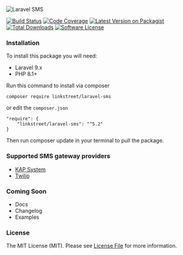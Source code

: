 ![Laravel SMS](https://banners.beyondco.de/laravel-sms.png?theme=light&packageName=linkstreet%2Flaravel-sms&pattern=architect&style=style_1&description=SMS+sent+easy&md=1&showWatermark=1&fontSize=100px&images=annotation)


[![Build Status][ico-travis]][link-travis]
[![Code Coverage][ico-codecov]][link-codecov]
[![Latest Version on Packagist][ico-version]][link-packagist]
[![Total Downloads][ico-downloads]][link-downloads]
[![Software License][ico-license]](LICENSE)

### Installation

To install this package you will need:

 - Laravel 9.x
 - PHP 8.1+

Run this command to install via composer

```
composer require linkstreet/laravel-sms
```

or edit the `composer.json` 

```
"require": {
    "linkstreet/laravel-sms": "^5.2"
}
```

Then run composer update in your terminal to pull the package.


### Supported SMS gateway providers
 - [KAP System](https://kapsystem.com)
 - [Twilio](https://www.twilio.com/)


### Coming Soon
 - Docs
 - Changelog
 - Examples


### License

The MIT License (MIT). Please see [License File](LICENSE) for more information.

[ico-travis]: https://travis-ci.org/linkstreet/laravel-sms.svg?branch=master
[ico-codecov]: https://codecov.io/github/linkstreet/laravel-sms/coverage.svg?branch=master
[ico-version]: https://poser.pugx.org/linkstreet/laravel-sms/v/stable
[ico-downloads]: https://poser.pugx.org/linkstreet/laravel-sms/downloads
[ico-license]: https://poser.pugx.org/linkstreet/laravel-sms/license

[link-travis]: https://travis-ci.org/linkstreet/laravel-sms
[link-codecov]: https://codecov.io/github/linkstreet/laravel-sms?branch=master
[link-packagist]: https://packagist.org/packages/linkstreet/laravel-sms
[link-downloads]: https://packagist.org/packages/linkstreet/laravel-sms
[link-license]: LICENSE
